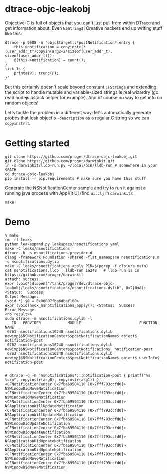 dtrace-objc-leakobj
===================

Objective-C is full of objects that you can't just pull from within DTrace and get information about. Even `NSString`s!
Creative hackers end up writing stuff like this:

	dtrace -p 9508 -n 'objc$target::*postNotification*:entry {
		this->notification = copyinstr(*(user_addr_t*)copyin(arg2+2*sizeof(user_addr_t), sizeof(user_addr_t)));
		@[this->notification] = count();
	}
	tick-1s {
		printa(@); trunc(@);
	}'

But this certainly doesn't scale beyond constant `CFString`s and extending the script to handle mutable and variable-sized strings is real wizardry (go read nodejs ustack helper for example).
And of course no way to get info on random objects!

Let's tackle the problem in a different way: let's automatically generate probes that leak object's `-description` as a regular C string so we can `copyinstr` it.

Getting started
===============

	git clone https://github.com/proger/dtrace-objc-leakobj.git
	git clone https://github.com/proger/darwinkit.git
	ln -s darwinkit/lldb-run.py ~/local/bin/lldb-run # somewhere in your $PATH
	cd dtrace-objc-leakobj
	pip install -r pip.requirements # make sure you have this stuff

Generate the NSNotificationCenter sample and try to run it against a running java process with AppKit UI (find `ui.clj` in `darwinkit`):

	make

Demo
====

	% make
	rm -rf leaks
	python leakexpand.py leakspecs/nsnotifications.yaml
	make -C leaks/nsnotifications
	dtrace -h -s nsnotifications.provider.d
	clang -framework Foundation -shared -flat_namespace nsnotifications.m -o nsnotifications.dylib
	make -C leaks/nsnotifications apply PID=$(pgrep -f clojure.main)
	cat nsnotifications.lldb | lldb-run 16248	# lldb-run is in https://github.com/proger/darwinkit
	attach: success
	expr (void*)dlopen("/tank/proger/dev/dtrace-objc-leakobj/leaks/nsnotifications/nsnotifications.dylib", 0x2|0x8): <Status:  Success
	Output Message:
	(void *) $0 = 0x00007fba6dbaf100>
	expr (void)hook_nsnotifications_apply(): <Status:  Success
	Error Message:
	<no result>>
	sudo dtrace -m nsnotifications.dylib -l
	   ID   PROVIDER            MODULE                          FUNCTION NAME
	 6761 nsnotifications16248 nsnotifications.dylib newimp$$NSNotificationCenter$$postNotificationName$_object$_ notification-post
	 6762 nsnotifications16248 nsnotifications.dylib newimp$$NSNotificationCenter$$postNotification$_ notification-post
	 6763 nsnotifications16248 nsnotifications.dylib newimp$$NSNotificationCenter$$postNotificationName$_object$_userInfo$_ notification-post


	# dtrace -q -n 'nsnotifications*:::notification-post { printf("%s %s\n", copyinstr(arg0), copyinstr(arg1)) }'
	<CFNotificationCenter 0x7fba69504110 [0x7fff793ccfd0]> NSWindowDidMoveNotification
	<CFNotificationCenter 0x7fba69504110 [0x7fff793ccfd0]> NSWindowDidMoveNotification
	<CFNotificationCenter 0x7fba69504110 [0x7fff793ccfd0]> NSApplicationWillUpdateNotification
	<CFNotificationCenter 0x7fba69504110 [0x7fff793ccfd0]> NSApplicationWillUpdateNotification
	<CFNotificationCenter 0x7fba69504110 [0x7fff793ccfd0]> NSWindowDidUpdateNotification
	<CFNotificationCenter 0x7fba69504110 [0x7fff793ccfd0]> NSWindowDidUpdateNotification
	<CFNotificationCenter 0x7fba69504110 [0x7fff793ccfd0]> NSApplicationDidUpdateNotification
	<CFNotificationCenter 0x7fba69504110 [0x7fff793ccfd0]> NSApplicationDidUpdateNotification
	<CFNotificationCenter 0x7fba69504110 [0x7fff793ccfd0]> NSWindowDidMoveNotification
	<CFNotificationCenter 0x7fba69504110 [0x7fff793ccfd0]> NSWindowDidMoveNotification

